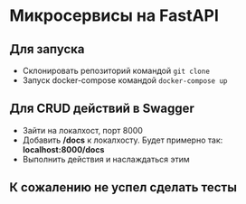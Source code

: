 # Микросервисы на FastAPI

## Для запуска
- Склонировать репозиторий командой `git clone`
- Запуск docker-compose командой `docker-compose up`

## Для CRUD действий в Swagger
- Зайти на локалхост, порт 8000
- Добавить **/docs** к локалхосту. Будет примерно так: **localhost:8000/docs**
- Выполнить действия и наслаждаться этим

## К сожалению не успел сделать тесты
